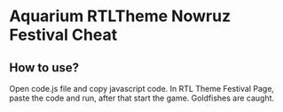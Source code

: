 # Aquarium RTLTheme Nowruz Festival Cheat
## How to use?
Open code.js file and copy javascript code.
In RTL Theme Festival Page, paste the code and run, after that start the game. Goldfishes are caught.
